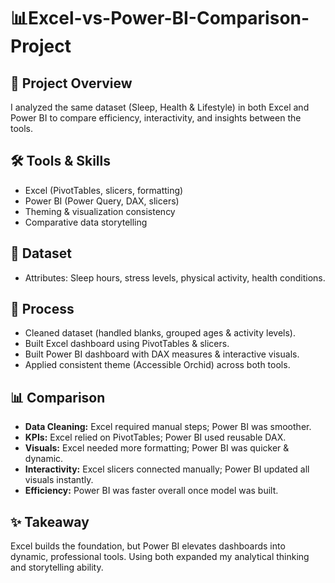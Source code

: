 # 📊Excel-vs-Power-BI-Comparison-Project

  
## 📌 Project Overview
I analyzed the same dataset (Sleep, Health & Lifestyle) in both Excel and Power BI to compare efficiency, interactivity, and insights between the tools.


## 🛠 Tools & Skills
- Excel (PivotTables, slicers, formatting)  
- Power BI (Power Query, DAX, slicers)  
- Theming & visualization consistency  
- Comparative data storytelling  


## 📂 Dataset
- Attributes: Sleep hours, stress levels, physical activity, health conditions.  


## 🔑 Process
- Cleaned dataset (handled blanks, grouped ages & activity levels).  
- Built Excel dashboard using PivotTables & slicers.  
- Built Power BI dashboard with DAX measures & interactive visuals.  
- Applied consistent theme (Accessible Orchid) across both tools.  


## 📊 Comparison
- **Data Cleaning:** Excel required manual steps; Power BI was smoother.  
- **KPIs:** Excel relied on PivotTables; Power BI used reusable DAX.  
- **Visuals:** Excel needed more formatting; Power BI was quicker & dynamic.  
- **Interactivity:** Excel slicers connected manually; Power BI updated all visuals instantly.  
- **Efficiency:** Power BI was faster overall once model was built.  


## ✨ Takeaway
Excel builds the foundation, but Power BI elevates dashboards into dynamic, professional tools. Using both expanded my analytical thinking and storytelling ability.  
